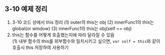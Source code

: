 ## 3-10 예제 정리

1. 3-10 코드 상에서 this 정리
    (1) outer의 this는 obj
    (2) innerFunc1의 this는 global(or window)
    (3) innerFunc1의 this는 obj(self == obj)
2. this는 함수를 어떻게 호출했는지에 따라 달라질 수 있음   
    (1) 내부 함수의 this를 외부함수와 일치시키고 싶으면, `var self = this`와 같이 호출시 this 저장하여 사용하기 

